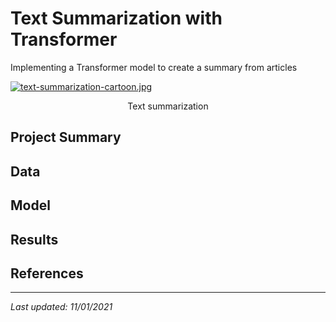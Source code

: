 # Text Summarization with Transformer

Implementing a Transformer model to create a summary from articles

[![text-summarization-cartoon.jpg](https://i.postimg.cc/7Y98jH5p/text-summarization-cartoon.jpg)](https://postimg.cc/bsZBtjHT)
<p align="center">
    Text summarization
</p>


## Project Summary


## Data

## Model

## Results

## References

---
*Last updated: 11/01/2021*
